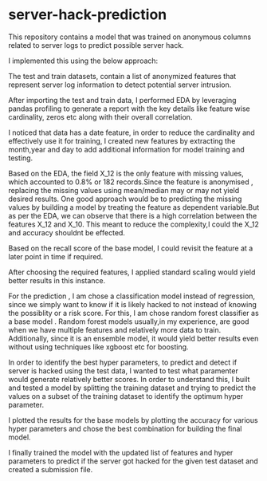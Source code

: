 # server-hack-prediction
This repository contains a model that was trained on anonymous columns related to server logs to predict possible server hack.

I implemented this using the below approach:

The test and train datasets, contain a list of anonymized features that represent server log information to detect potential server intrusion.

After importing the test and train data, I performed EDA by leveraging pandas profiling to generate a report with the key details like feature wise cardinality, zeros etc along with their overall correlation. 

I noticed that data has a date feature, in order to reduce the cardinality and effectively use it for training, I created new features by extracting the month,year and day to add additional information for model training and testing.

Based on the EDA, the field X_12 is the only feature with missing values, which accounted to 0.8% or 182 records.Since the feature is anonymised , replacing the missing values using mean/median may or may not yield desired results. One good approach would be to predicting the missing values by building a model by treating the feature as dependent variable.But as per the EDA, we can observe that there is a high correlation between the features X_12 and X_10. This meant to reduce the complexity,I could the X_12 and accuracy shouldnt be effected.

Based on the recall score of the base model, I could revisit the feature at a later point in time if required.

After choosing the required features, I applied standard scaling would yield better results in this instance.

For the prediction , I am chose a classification model instead of regression, since we simply want to know if it is likely hacked to not instead of knowing the possiblity or a risk score. For this, I am chose random forest classifier as a base model . Random forest models usually,in my experience, are good when we have multiple features and relatively more data to train. Additionally, since it is an ensemble model, it would yield better results even without using techniques like xgboost etc for boosting.

In order to identify the best hyper parameters, to predict and detect if server is hacked using the test data, I wanted to test what paramenter would generate relatively better scores. In order to understand this, I built and tested a model by splitting the training dataset and trying to predict the values on a subset of the training dataset to identify the optimum hyper parameter.


I plotted the results for the base models by plotting the accuracy for various hyper parameters and chose the best combination for building the final model.


I finally trained the model with the updated list of features and hyper parameters to predict if the server got hacked for the given test dataset and created a submission file.

